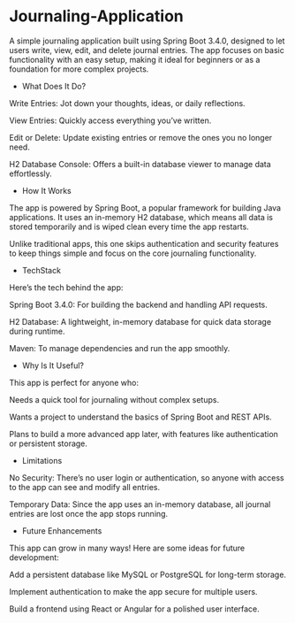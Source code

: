 # Journaling-Application
A simple journaling application built using Spring Boot 3.4.0, designed to let users write, view, edit, and delete journal entries. The app focuses on basic functionality with an easy setup, making it ideal for beginners or as a foundation for more complex projects.

- What Does It Do?

Write Entries: Jot down your thoughts, ideas, or daily reflections.

View Entries: Quickly access everything you’ve written.

Edit or Delete: Update existing entries or remove the ones you no longer need.

H2 Database Console: Offers a built-in database viewer to manage data effortlessly.

- How It Works

The app is powered by Spring Boot, a popular framework for building Java applications. It uses an in-memory H2 database, which means all data is stored temporarily and is wiped clean every time the app restarts.

Unlike traditional apps, this one skips authentication and security features to keep things simple and focus on the core journaling functionality.

- TechStack

Here’s the tech behind the app:


Spring Boot 3.4.0: For building the backend and handling API requests.

H2 Database: A lightweight, in-memory database for quick data storage during runtime.

Maven: To manage dependencies and run the app smoothly.

- Why Is It Useful?

This app is perfect for anyone who:


Needs a quick tool for journaling without complex setups.

Wants a project to understand the basics of Spring Boot and REST APIs.

Plans to build a more advanced app later, with features like authentication or persistent storage.

- Limitations

No Security: There’s no user login or authentication, so anyone with access to the app can see and modify all entries.

Temporary Data: Since the app uses an in-memory database, all journal entries are lost once the app stops running.

- Future Enhancements

This app can grow in many ways! Here are some ideas for future development:


Add a persistent database like MySQL or PostgreSQL for long-term storage.

Implement authentication to make the app secure for multiple users.

Build a frontend using React or Angular for a polished user interface.
